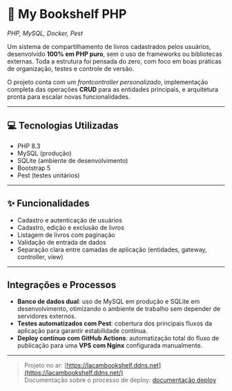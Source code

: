 # 📖 My Bookshelf PHP  
*PHP, MySQL, Docker, Pest*


Um sistema de compartilhamento de livros cadastrados pelos usuários, desenvolvido **100% em PHP puro**, sem o uso de frameworks ou bibliotecas externas. Toda a estrutura foi pensada do zero, com foco em boas práticas de organização, testes e controle de versão.

O projeto conta com um *frontcontroller personalizado*, implementação completa das operações **CRUD** para as entidades principais, e arquitetura pronta para escalar novas funcionalidades.

---

## 💻 Tecnologias Utilizadas

- PHP 8.3  
- MySQL (produção)  
- SQLite (ambiente de desenvolvimento)  
- Bootstrap 5  
- Pest (testes unitários)  

---

## ✨ Funcionalidades

- Cadastro e autenticação de usuários  
- Cadastro, edição e exclusão de livros  
- Listagem de livros com paginação  
- Validação de entrada de dados  
- Separação clara entre camadas de aplicação (entidades, gateway, controller, view)

---

## Integrações e Processos

- **Banco de dados dual**: uso de MySQL em produção e SQLite em desenvolvimento, otimizando o ambiente de trabalho sem depender de servidores externos.
- **Testes automatizados com Pest**: cobertura dos principais fluxos da aplicação para garantir estabilidade contínua.
- **Deploy contínuo com GitHub Actions**: automatização total do fluxo de publicação para uma **VPS com Nginx** configurada manualmente.
  
---

>Projeto no ar:  [https://lacambookshelf.ddns.net](https://lacambookshelf.ddns.net/) 
><br>Documentação sobre o processo de deploy: [documentação deploy](./doc-deploy.md)



